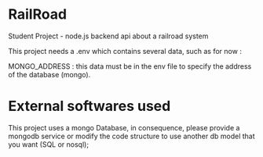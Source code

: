 # RailRoad
Student Project - node.js backend api about a railroad system

This project needs a .env which contains several data, such as for now :

MONGO_ADDRESS : this data must be in the env file to specify the address of the database (mongo).

# External softwares used

This project uses a mongo Database, in consequence, please provide a mongodb service or modify the code structure to use another db model that you want (SQL or nosql);